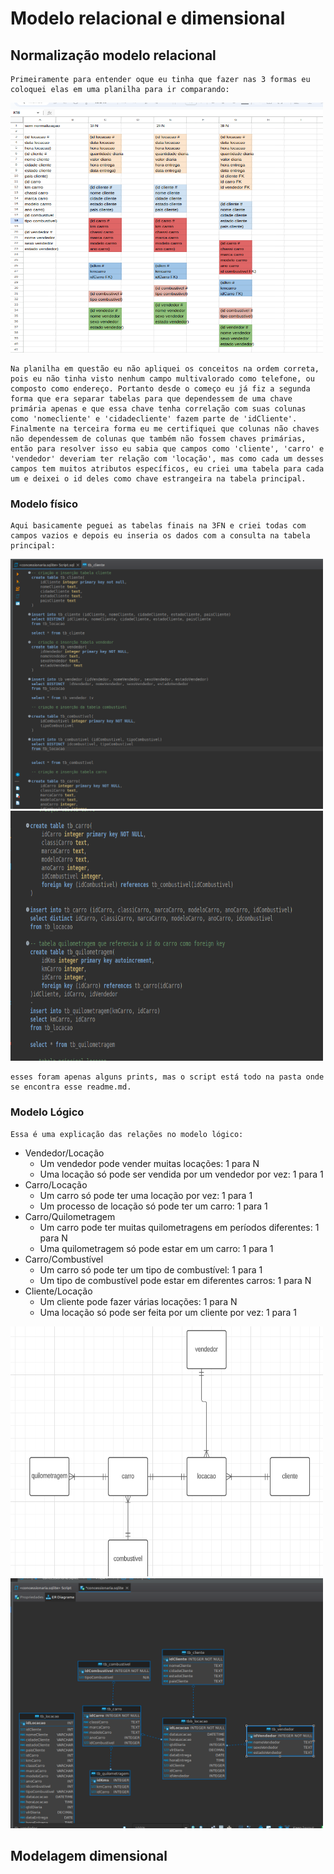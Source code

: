 # Modelo relacional e dimensional
</hr>

## Normalização modelo relacional
    Primeiramente para entender oque eu tinha que fazer nas 3 formas eu coloquei elas em uma planilha para ir comparando:
 
 <img src = "normalizacao.png" alt= "planilha da normalização" width = '500px'  height = '400px'>

    Na planilha em questão eu não apliquei os conceitos na ordem correta, pois eu não tinha visto nenhum campo multivalorado como telefone, ou composto como endereço. Portanto desde o começo eu já fiz a segunda forma que era separar tabelas para que dependessem de uma chave primária apenas e que essa chave tenha correlação com suas colunas como 'nomecliente' e 'cidadecliente' fazem parte de 'idCliente'. Finalmente na terceira forma eu me certifiquei que colunas não chaves não dependessem de colunas que também não fossem chaves primárias, então para resolver isso eu sabia que campos como 'cliente', 'carro' e 'vendedor' deveriam ter relação com 'locação', mas como cada um desses campos tem muitos atributos específicos, eu criei uma tabela para cada um e deixei o id deles como chave estrangeira na tabela principal.

### Modelo físico
</hr>
    
    Aqui basicamente peguei as tabelas finais na 3FN e criei todas com campos vazios e depois eu inseria os dados com a consulta na tabela principal:

 <img src = "tabela1.png" alt= "script modelo fisico" width = '500px'  height = '400px'>
<img src = "tabela2.png" alt= "continuação script" width = '500px'  height = '400px'>

    esses foram apenas alguns prints, mas o script está todo na pasta onde se encontra esse readme.md.
### Modelo Lógico
    Essa é uma explicação das relações no modelo lógico:
- Vendedor/Locação
    - Um vendedor pode vender muitas locações: 1 para N
    - Uma locação só pode ser vendida por um vendedor por vez: 1 para 1
- Carro/Locação
    - Um carro só pode ter uma locação por vez: 1 para 1
    - Um processo de locação só pode ter um carro: 1 para 1
- Carro/Quilometragem
    - Um carro pode ter muitas quilometragens em períodos diferentes: 1 para N
    - Uma quilometragem só pode estar em um carro: 1 para 1
- Carro/Combustível
    - Um carro só pode ter um tipo de combustível: 1 para 1
    - Um tipo de combustível pode estar em diferentes carros: 1 para N
- Cliente/Locação
    - Um cliente pode fazer várias locações: 1 para N
    - Uma locação só pode ser feita por um cliente por vez: 1 para 1
 <img src = "desenho_logico.png" alt= "diagrama" width = '500px'  height = '400px'>
 <img src = "logico.png" alt= "diagrama" width = '500px'  height = '400px'>

## Modelagem dimensional
 